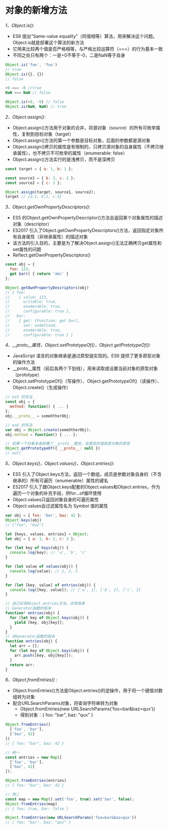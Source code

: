 # 对象的新增方法

*1、Object.is():*
- ES6 提出“Same-value equality”（同值相等）算法，用来解决这个问题。Object.is就是部署这个算法的新方法
- 它用来比较两个值是否严格相等，与严格比较运算符（===）的行为基本一致
- 不同之处只有两个：一是+0不等于-0，二是NaN等于自身
```js
Object.is('foo', 'foo')
// true
Object.is({}, {})
// false

+0 === -0 //true
NaN === NaN // false

Object.is(+0, -0) // false
Object.is(NaN, NaN) // true
```

*2、Object.assign():*
- Object.assign()方法用于对象的合并，将源对象（source）的所有可枚举属性，复制到目标对象（target）
- Object.assign()方法的第一个参数是目标对象，后面的参数都是源对象
- Object.assign()拷贝的属性是有限制的，只拷贝源对象的自身属性（不拷贝继承属性），也不拷贝不可枚举的属性（enumerable: false）
- Object.assign()方法实行的是浅拷贝，而不是深拷贝
```js
const target = { a: 1, b: 1 };

const source1 = { b: 2, c: 2 };
const source2 = { c: 3 };

Object.assign(target, source1, source2);
target // {a:1, b:2, c:3}
```

*3、Object.getOwnPropertyDescriptors():*
- ES5 的Object.getOwnPropertyDescriptor()方法会返回某个对象属性的描述对象（descriptor）
- ES2017 引入了Object.getOwnPropertyDescriptors()方法，返回指定对象所有自身属性（非继承属性）的描述对象
- 该方法的引入目的，主要是为了解决Object.assign()无法正确拷贝get属性和set属性的问题
- Reflect.getOwnPropertyDescriptors()
```js
const obj = {
  foo: 123,
  get bar() { return 'abc' }
};

Object.getOwnPropertyDescriptors(obj)
// { foo:
//    { value: 123,
//      writable: true,
//      enumerable: true,
//      configurable: true },
//   bar:
//    { get: [Function: get bar],
//      set: undefined,
//      enumerable: true,
//      configurable: true } }
```

*4、__proto__属性，Object.setPrototypeOf()，Object.getPrototypeOf():*
- JavaScript 语言的对象继承是通过原型链实现的。ES6 提供了更多原型对象的操作方法
- __proto__属性（前后各两个下划线），用来读取或设置当前对象的原型对象（prototype）
- Object.setPrototypeOf()（写操作）、Object.getPrototypeOf()（读操作）、Object.create()（生成操作）
```js
// es5 的写法
const obj = {
  method: function() { ... }
};
obj.__proto__ = someOtherObj;

// es6 的写法
var obj = Object.create(someOtherObj);
obj.method = function() { ... };

// 如果一个对象本身部署了__proto__属性，该属性的值就是对象的原型
Object.getPrototypeOf({ __proto__: null })
// null
```

*5、Object.keys()，Object.values()，Object.entries():*
- ES5 引入了Object.keys方法，返回一个数组，成员是参数对象自身的（不含继承的）所有可遍历（enumerable）属性的键名
- ES2017 引入了跟Object.keys配套的Object.values和Object.entries，作为遍历一个对象的补充手段，供for...of循环使用
- Object.values只返回对象自身的可遍历属性
- Object.values会过滤属性名为 Symbol 值的属性
```js
var obj = { foo: 'bar', baz: 42 };
Object.keys(obj)
// ["foo", "baz"]

let {keys, values, entries} = Object;
let obj = { a: 1, b: 2, c: 3 };

for (let key of keys(obj)) {
  console.log(key); // 'a', 'b', 'c'
}

for (let value of values(obj)) {
  console.log(value); // 1, 2, 3
}

for (let [key, value] of entries(obj)) {
  console.log([key, value]); // ['a', 1], ['b', 2], ['c', 3]
}

// 自己实现Object.entries方法，非常简单
// Generator函数的版本
function* entries(obj) {
  for (let key of Object.keys(obj)) {
    yield [key, obj[key]];
  }
}
// 非Generator函数的版本
function entries(obj) {
  let arr = [];
  for (let key of Object.keys(obj)) {
    arr.push([key, obj[key]]);
  }
  return arr;
}
```

*6、Object.fromEntries() :*
- Object.fromEntries()方法是Object.entries()的逆操作，用于将一个键值对数组转为对象
- 配合URLSearchParams对象，将查询字符串转为对象
    - Object.fromEntries(new URLSearchParams('foo=bar&baz=qux'))
    - 得到对象：{ foo: "bar", baz: "qux" }
```js
Object.fromEntries([
  ['foo', 'bar'],
  ['baz', 42]
])
// { foo: "bar", baz: 42 }

// 例一
const entries = new Map([
  ['foo', 'bar'],
  ['baz', 42]
]);

Object.fromEntries(entries)
// { foo: "bar", baz: 42 }

// 例二
const map = new Map().set('foo', true).set('bar', false);
Object.fromEntries(map)
// { foo: true, bar: false }

Object.fromEntries(new URLSearchParams('foo=bar&baz=qux'))
// { foo: "bar", baz: "qux" }
```